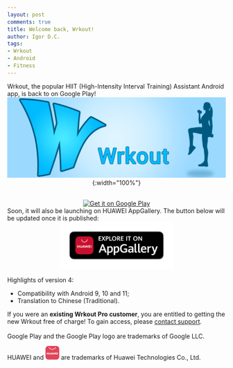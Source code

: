 ```yaml
---
layout: post
comments: true
title: Welcome back, Wrkout!
author: Igor D.C.
tags:
- Wrkout
- Android
- Fitness
---
```


Wrkout, the popular HIIT (High-Intensity Interval Training) Assistant Android app, is back to on Google Play!
<span style="display: block; text-align: center">![](/assets/wrkout.png "Wrkout"){:width="100%"}</span><br/>

<span style="display: block; text-align: center">
<a href='https://play.google.com/store/apps/details?id=com.serialside.wrkout&utm_source=igordc.com&utm_campaign=welcome-back&pcampaignid=pcampaignidMKT-Other-global-all-co-prtnr-py-PartBadge-Mar2515-1'><img alt='Get it on Google Play' style="width: 50%; max-width: 600px" src='https://play.google.com/intl/en_us/badges/static/images/badges/en_badge_web_generic.png'/></a>
</span>
Soon, it will also be launching on HUAWEI AppGallery. The button below will be updated once it is published:
<span style="display: block; text-align: center">
<a href='javascript:void(0)'><img alt='Explore it on HUAWEI AppGallery' style="width: 52%; max-width: 600px" src='/assets/20200220_AppGallery_Badge_Black.png'/></a>
</span>

Highlights of version 4:
* Compatibility with Android 9, 10 and 11;
* Translation to Chinese (Traditional).

If you were an **existing Wrkout Pro customer**, you are entitled to getting the new Wrkout free of charge! To gain access, please <a href="mailto:support@serialside.com">contact support</a>.
\
\
Google Play and the Google Play logo are trademarks of Google LLC.

HUAWEI and <img alt='HUAWEI AppGallery Logo' style="width: 32px" src='/assets/huawei-appgallery.png'/> are trademarks of Huawei Technologies Co., Ltd.
